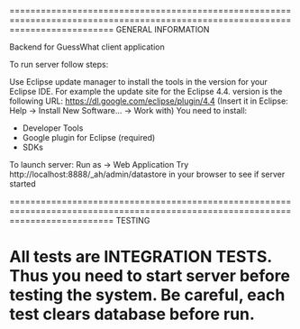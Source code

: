 ================================================================================================================================
GENERAL INFORMATION

Backend for GuessWhat client application

To run server follow steps:

Use Eclipse update manager to install the tools in the version for your Eclipse IDE. For example the update site for the Eclipse 4.4. version is the following URL: https://dl.google.com/eclipse/plugin/4.4 (Insert it in Eclipse: Help -> Install New Software... -> Work with) You need to install:

- Developer Tools
- Google plugin for Eclipse (required)
- SDKs

To launch server: Run as -> Web Application Try http://localhost:8888/_ah/admin/datastore in your browser to see if server started

================================================================================================================================
TESTING

All tests are INTEGRATION TESTS. Thus you need to start server before testing the system. Be careful, each test clears database before run.
================================================================================================================================
